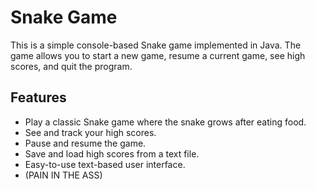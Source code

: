 # Snake Game

This is a simple console-based Snake game implemented in Java. The game allows you to start a new game, resume a current game, see high scores, and quit the program.

## Features
- Play a classic Snake game where the snake grows after eating food.
- See and track your high scores.
- Pause and resume the game.
- Save and load high scores from a text file.
- Easy-to-use text-based user interface.
- (PAIN IN THE ASS) 